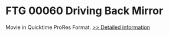 # FTG 00060 Driving Back Mirror
Movie in Quicktime ProRes Format.
[>> Detailed information](https://secure.shareit.com/shareit/product.html?productid=300618442&affiliateid=200057808)